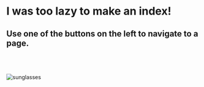 # I was too lazy to make an index!

## Use one of the buttons on the left to navigate to a page.
<br><br><br>
![sunglasses](https://images.barewalls.com/comp/canvas-print/bwc31846758/sunglasses-cool-emoji-emoticon.jpg)